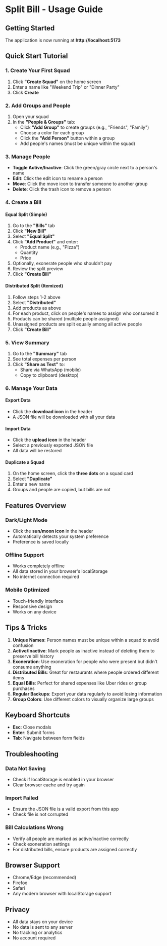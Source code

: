 # Split Bill - Usage Guide

## Getting Started

The application is now running at **http://localhost:5173**

## Quick Start Tutorial

### 1. Create Your First Squad
1. Click **"Create Squad"** on the home screen
2. Enter a name like "Weekend Trip" or "Dinner Party"
3. Click **Create**

### 2. Add Groups and People
1. Open your squad
2. In the **"People & Groups"** tab:
   - Click **"Add Group"** to create groups (e.g., "Friends", "Family")
   - Choose a color for each group
   - Click the **"Add Person"** button within a group
   - Add people's names (must be unique within the squad)

### 3. Manage People
- **Toggle Active/Inactive**: Click the green/gray circle next to a person's name
- **Edit**: Click the edit icon to rename a person
- **Move**: Click the move icon to transfer someone to another group
- **Delete**: Click the trash icon to remove a person

### 4. Create a Bill

#### Equal Split (Simple)
1. Go to the **"Bills"** tab
2. Click **"New Bill"**
3. Select **"Equal Split"**
4. Click **"Add Product"** and enter:
   - Product name (e.g., "Pizza")
   - Quantity
   - Price
5. Optionally, exonerate people who shouldn't pay
6. Review the split preview
7. Click **"Create Bill"**

#### Distributed Split (Itemized)
1. Follow steps 1-2 above
2. Select **"Distributed"**
3. Add products as above
4. For each product, click on people's names to assign who consumed it
5. Products can be shared (multiple people assigned)
6. Unassigned products are split equally among all active people
7. Click **"Create Bill"**

### 5. View Summary
1. Go to the **"Summary"** tab
2. See total expenses per person
3. Click **"Share as Text"** to:
   - Share via WhatsApp (mobile)
   - Copy to clipboard (desktop)

### 6. Manage Your Data

#### Export Data
- Click the **download icon** in the header
- A JSON file will be downloaded with all your data

#### Import Data
- Click the **upload icon** in the header
- Select a previously exported JSON file
- All data will be restored

#### Duplicate a Squad
1. On the home screen, click the **three dots** on a squad card
2. Select **"Duplicate"**
3. Enter a new name
4. Groups and people are copied, but bills are not

## Features Overview

### Dark/Light Mode
- Click the **sun/moon icon** in the header
- Automatically detects your system preference
- Preference is saved locally

### Offline Support
- Works completely offline
- All data stored in your browser's localStorage
- No internet connection required

### Mobile Optimized
- Touch-friendly interface
- Responsive design
- Works on any device

## Tips & Tricks

1. **Unique Names**: Person names must be unique within a squad to avoid confusion
2. **Active/Inactive**: Mark people as inactive instead of deleting them to preserve bill history
3. **Exoneration**: Use exoneration for people who were present but didn't consume anything
4. **Distributed Bills**: Great for restaurants where people ordered different items
5. **Equal Bills**: Perfect for shared expenses like Uber rides or group purchases
6. **Regular Backups**: Export your data regularly to avoid losing information
7. **Group Colors**: Use different colors to visually organize large groups

## Keyboard Shortcuts

- **Esc**: Close modals
- **Enter**: Submit forms
- **Tab**: Navigate between form fields

## Troubleshooting

### Data Not Saving
- Check if localStorage is enabled in your browser
- Clear browser cache and try again

### Import Failed
- Ensure the JSON file is a valid export from this app
- Check file is not corrupted

### Bill Calculations Wrong
- Verify all people are marked as active/inactive correctly
- Check exoneration settings
- For distributed bills, ensure products are assigned correctly

## Browser Support

- Chrome/Edge (recommended)
- Firefox
- Safari
- Any modern browser with localStorage support

## Privacy

- All data stays on your device
- No data is sent to any server
- No tracking or analytics
- No account required
